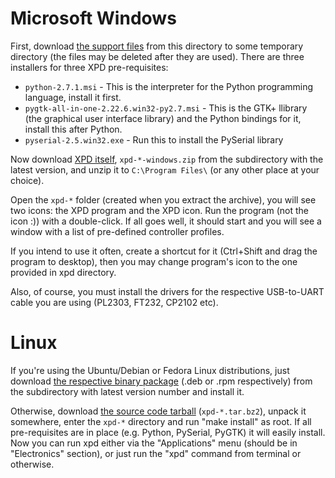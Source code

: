 # Microsoft Windows #

First, download [the support files](https://drive.google.com/folderview?id=0B09H_OVSYJ1tbW1XNlhleWNvVEk&usp=sharing) from this directory to some temporary directory (the files may be deleted after they are used). There are three installers for three XPD pre-requisites:
  * `python-2.7.1.msi` - This is the interpreter for the Python programming language, install it first.
  * `pygtk-all-in-one-2.22.6.win32-py2.7.msi` - This is the GTK+ llibrary (the graphical user interface library) and the Python bindings for it, install this after Python.
  * `pyserial-2.5.win32.exe` - Run this to install the PySerial library

Now download [XPD itself](https://drive.google.com/folderview?id=0B09H_OVSYJ1tZG04VlR6WHNlMFU&usp=sharing), `xpd-*-windows.zip` from the subdirectory with the latest version, and unzip it to `C:\Program Files\`
(or any other place at your choice).

Open the `xpd-*` folder (created when you extract the archive), you will see two icons: the XPD program and the XPD icon. Run the program (not the icon :)) with a double-click. If all goes well, it should start and you will see a window with a list of pre-defined controller profiles.

If you intend to use it often, create a shortcut for it (Ctrl+Shift and drag the program to desktop), then you may change program's icon to the one provided in xpd directory.

Also, of course, you must install the drivers for the respective USB-to-UART cable you are using (PL2303, FT232, CP2102 etc).

# Linux #

If you're using the Ubuntu/Debian or Fedora Linux distributions, just download [the respective binary package](https://drive.google.com/folderview?id=0B09H_OVSYJ1tZG04VlR6WHNlMFU&usp=sharing) (.deb or .rpm respectively) from the subdirectory with latest version number and install it.

Otherwise, download [the source code tarball](https://drive.google.com/folderview?id=0B09H_OVSYJ1tZG04VlR6WHNlMFU&usp=sharing) (`xpd-*.tar.bz2`), unpack it somewhere, enter the `xpd-*` directory and run "make install" as root. If all pre-requisites are in place (e.g. Python, PySerial, PyGTK) it will easily install. Now you can run xpd
either via the "Applications" menu (should be in "Electronics" section), or just run the "xpd" command from terminal or otherwise.